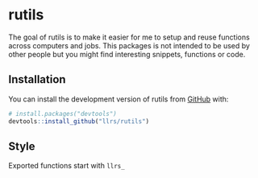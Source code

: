 
# rutils

<!-- badges: start -->
<!-- badges: end -->

The goal of rutils is to make it easier for me to setup and reuse functions across computers and jobs.
This packages is not intended to be used by other people but you might find interesting snippets, functions or code.

## Installation

You can install the development version of rutils from [GitHub](https://github.com/) with:

``` r
# install.packages("devtools")
devtools::install_github("llrs/rutils")
```

## Style

Exported functions start with `llrs_`
